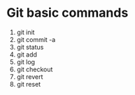 # Git basic commands

1. git init
2. git commit -a
3. git status
4. git add <filename>
5. git log
6. git checkout
7. git revert
8. git reset